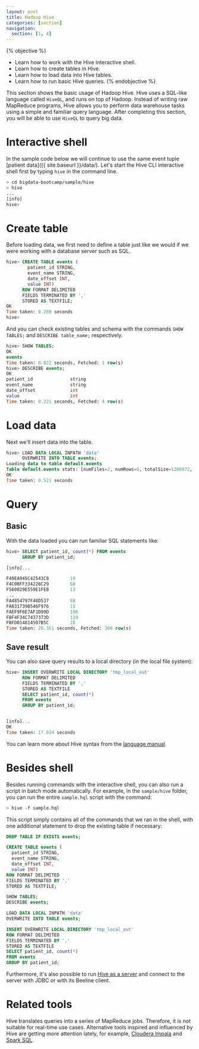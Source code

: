 ```yaml
---
layout: post
title: Hadoop Hive
categories: [section]
navigation:
  section: [1, 4]
---
```

{% objective %}
- Learn how to work with the Hive interactive shell.
- Learn how to create tables in Hive.
- Learn how to load data into Hive tables.
- Learn how to run basic Hive queries.
{% endobjective %}

This section shows the basic usage of Hadoop Hive. Hive uses a SQL-like language called `HiveQL`, and runs on top of Hadoop. Instead of writing raw MapReduce programs, Hive allows you to perform data warehouse tasks using a simple and familiar query language. After completing this section, you will be able to use `HiveQL` to query big data.

# Interactive shell
In the sample code below we will continue to use the same event tuple [patient data]({{ site.baseurl }}/data/). Let's start the Hive CLI interactive shell first by typing `hive` in the command line.
```bash
> cd bigdata-bootcamp/sample/hive
> hive
...                                                                         
[info]
hive> 
```

# Create table
Before loading data, we first need to define a table just like we would if we were working with a database server such as SQL.
```sql
hive> CREATE TABLE events (
        patient_id STRING,
        event_name STRING,
        date_offset INT,
        value INT)
      ROW FORMAT DELIMITED
      FIELDS TERMINATED BY ','
      STORED AS TEXTFILE;
OK
Time taken: 0.289 seconds
hive> 
```
And you can check existing tables and schema with the commands `SHOW TABLES;` and `DESCRIBE table_name;` respectively.
``` sql
hive> SHOW TABLES;
OK
events
Time taken: 0.022 seconds, Fetched: 1 row(s)
hive> DESCRIBE events;
OK
patient_id              string                                      
event_name              string                                      
date_offset             int                                         
value                   int                                         
Time taken: 0.221 seconds, Fetched: 4 row(s)
```

# Load data
Next we'll insert data into the table.
```sql
hive> LOAD DATA LOCAL INPATH 'data'
      OVERWRITE INTO TABLE events;
Loading data to table default.events
Table default.events stats: [numFiles=2, numRows=0, totalSize=1208972, rawDataSize=0]
OK
Time taken: 0.521 seconds
```

# Query
## Basic
With the data loaded you can run familiar SQL statements like:
``` sql
hive> SELECT patient_id, count(*) FROM events
      GROUP BY patient_id;

[info]...

F49EA945C42543C8        19
F4C0BFF334226C29        60
F560829E559E1FEB        13
...
FA4854797F48D537        88
FA831739B546F976        15
FAEF9F6E7AF1D99D        196
FBF4F34C7437373D        119
FBFD014814507B5C        28
Time taken: 20.351 seconds, Fetched: 300 row(s)
```

## Save result
You can also save query results to a local directory (in the local file system):
``` sql
hive> INSERT OVERWRITE LOCAL DIRECTORY 'tmp_local_out'
      ROW FORMAT DELIMITED
      FIELDS TERMINATED BY ','
      STORED AS TEXTFILE
      SELECT patient_id, count(*) 
      FROM events 
      GROUP BY patient_id;


[info]...
OK
Time taken: 17.034 seconds
```

You can learn more about Hive syntax from the [language manual](https://cwiki.apache.org/confluence/display/Hive/LanguageManual).

# Besides shell
Besides running commands with the interactive shell, you can also run a script in batch mode automatically. For example, in the `sample/hive` folder, you can run the entire `sample.hql` script with the command:
```bash
> hive -f sample.hql
```

This script simply contains all of the commands that we ran in the shell, with one additional statement to drop the existing table if necessary:
``` sql
DROP TABLE IF EXISTS events;

CREATE TABLE events (
  patient_id STRING,
  event_name STRING,
  date_offset INT,
  value INT)
ROW FORMAT DELIMITED
FIELDS TERMINATED BY ','
STORED AS TEXTFILE;

SHOW TABLES;
DESCRIBE events;

LOAD DATA LOCAL INPATH 'data'
OVERWRITE INTO TABLE events;

INSERT OVERWRITE LOCAL DIRECTORY 'tmp_local_out'
ROW FORMAT DELIMITED
FIELDS TERMINATED BY ','
STORED AS TEXTFILE
SELECT patient_id, count(*) 
FROM events 
GROUP BY patient_id;
```

Furthermore, it's also possible to run [Hive as a server](https://cwiki.apache.org/confluence/display/Hive/HiveServer2+Clients) and connect to the server with JDBC or with its Beeline client.

# Related tools

Hive translates queries into a series of MapReduce jobs. Therefore, it is not suitable for real-time use cases. Alternative tools inspired and influenced by Hive are getting more attention lately, for example, [Cloudera Impala](http://impala.io/) and [Spark SQL](https://spark.apache.org/sql/).

